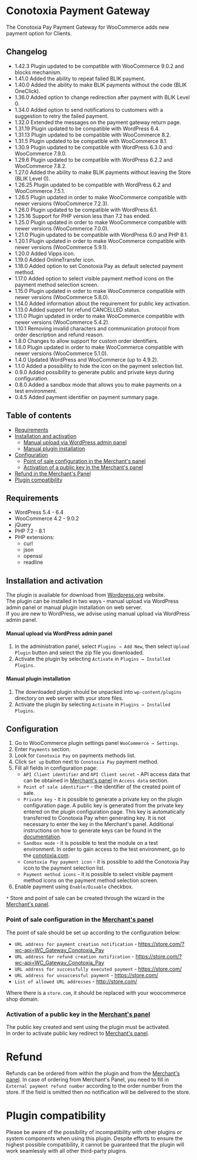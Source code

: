 # Conotoxia Payment Gateway

The Conotoxia Pay Payment Gateway for WooCommerce adds new payment option for Clients.

## Changelog

- 1.42.3 Plugin updated to be compatible with WooCommerce 9.0.2 and blocks mechanism.
- 1.41.0 Added the ability to repeat failed BLIK payment.
- 1.40.0 Added the ability to make BLIK payments without the code (BLIK OneClick).
- 1.36.0 Added option to change redirection after payment with BLIK Level 0.
- 1.34.0 Added option to send notifications to customers with a suggestion to retry the failed payment.
- 1.32.0 Extended the messages on the payment gateway return page.
- 1.31.19 Plugin updated to be compatible with WordPress 6.4.
- 1.31.13 Plugin updated to be compatible with WooCommerce 8.2.
- 1.31.5 Plugin updated to be compatible with WooCommerce 8.1.
- 1.30.9 Plugin updated to be compatible with WordPress 6.3.0 and WooCommerce 7.9.0.
- 1.29.6 Plugin updated to be compatible with WordPress 6.2.2 and WooCommerce 7.8.2.
- 1.27.0 Added the ability to make BLIK payments without leaving the Store (BLIK Level 0).
- 1.26.25 Plugin updated to be compatible with WordPress 6.2 and WooCommerce 7.5.1.
- 1.26.5 Plugin updated in order to make WooCommerce compatible with newer versions (WooCommerce 7.2.3).
- 1.26.0 Plugin updated to be compatible with WordPress 6.1.
- 1.25.16 Support for PHP version less than 7.2 has ended.
- 1.25.0 Plugin updated in order to make WooCommerce compatible with newer versions (WooCommerce 7.0.0).
- 1.21.0 Plugin updated to be compatible with WordPress 6.0 and PHP 8.1.
- 1.20.1 Plugin updated in order to make WooCommerce compatible with newer versions (WooCommerce 5.9.1).
- 1.20.0 Added Vipps icon.
- 1.19.0 Added OnlineTransfer icon.
- 1.18.0 Added option to set Conotoxia Pay as default selected payment method.
- 1.17.0 Added option to select visible payment method icons on the payment method selection screen.
- 1.15.0 Plugin updated in order to make WooCommerce compatible with newer versions (WooCommerce 5.8.0).
- 1.14.0 Added information about the requirement for public key activation.
- 1.13.0 Added support for refund CANCELLED status.
- 1.11.0 Plugin updated in order to make WooCommerce compatible with newer versions (WooCommerce 5.4.2).
- 1.10.1 Removing invalid characters and communication protocol from order description and refund reason.
- 1.8.0 Changes to allow support for custom order identifiers.
- 1.6.0 Plugin updated in order to make WooCommerce compatible with newer versions (WooCommerce 5.1.0).
- 1.4.0 Updated WordPress and WooCommerce (up to 4.9.2).
- 1.1.0 Added a possibility to hide the icon on the payment selection list.
- 0.9.0 Added possibility to generate public and private keys during configuration.
- 0.8.0 Added a sandbox mode that allows you to make payments on a test environment.
- 0.4.5 Added payment identifier on payment summary page.

## Table of contents

* [Requirements](#requirements)
* [Installation and activation](#installation-and-activation)
    * [Manual upload via WordPress admin panel](#manual-upload-via-wordpress-admin-panel)
    * [Manual plugin installation](#manual-plugin-installation)
* [Configuration](#configuration)
    * [Point of sale configuration in the Merchant's panel](#point-of-sale-configuration-in-the-merchants-panel)
    * [Activation of a public key in the Merchant's panel](#activation-of-a-public-key-in-the-merchants-panel)
* [Refund in the Merchant's Panel](#refund)
* [Plugin compatibility](#plugin-compatibility)

## Requirements

* WordPress 5.4 - 6.4
* WooCommerce 4.2 - 9.0.2
* jQuery
* PHP 7.2 - 8.1
* PHP extensions:
    * curl
    * json
    * openssl
    * readline

## Installation and activation

The plugin is available for download from [Wordpress.org](https://wordpress.org/plugins/conotoxia-payment-gateway) website.  
The plugin can be installed in two ways - manual upload via WordPress admin panel or manual plugin installation on web server.  
If you are new to WordPress, we advise using manual upload via WordPress admin panel.

#### Manual upload via WordPress admin panel

1. In the administration panel, select `Plugins → Add New`, then select `Upload Plugin` button and select the zip file
   you downloaded.
2. Activate the plugin by selecting `Activate` in `Plugins → Installed Plugins`.

#### Manual plugin installation

1. The downloaded plugin should be unpacked into `wp-content/plugins` directory on web server with your store files.
2. Activate the plugin by selecting `Activate` in `Plugins → Installed Plugins`.

## Configuration

1. Go to WooCommerce plugin settings panel `WooCommerce → Settings`.
2. Enter `Payments` section.
3. Look for `Conotoxia Pay` on payments methods list.
4. Click `Set up` button next to `Conotoxia Pay` payment method.
5. Fill all fields in configuration page:
    - `API Client identifier` and `API Client secret` - API access data that can be obtained
      in [Merchant's panel](https://fx.conotoxia.com/merchant/configuration) in `Access data` section.
    - `Point of sale identifier*` - the identifier of the created point of sale.
    - `Private key` - it is possible to generate a private key on the plugin configuration page. A public key is
      generated from the private key entered on the plugin configuration page. This key is automatically transferred to
      Conotoxia Pay when generating key. It is not necessary to enter the key in the Merchant's panel. Additional
      instructions on how to generate keys can be found in
      the [documentation](https://docs.conotoxia.com/payments/online-shops#generating-a-public-key).
    - `Sandbox mode` - it is possible to test the module on a test environment. In order to gain access to the test
      environment, go to the [conotoxia.com](https://conotoxia.com/contact-us/business).
    - `Conotoxia Pay payment icon` - it is possible to add the Conotoxia Pay icon to the payment selection list.
    - `Payment method icons` - it is possible to select visible payment method icons on the payment method selection 
      screen.
6. Enable payment using `Enable/Disable` checkbox.

`*` Store and point of sale can be created through the wizard in
the [Merchant's panel](https://fx.conotoxia.com/merchant/).

### Point of sale configuration in the [Merchant's panel](https://fx.conotoxia.com/merchant)

The point of sale should be set up according to the configuration below:

- `URL address for payment creation notification` - https://store.com/?wc-api=WC_Gateway_Conotoxia_Pay
- `URL address for refund creation notification` - https://store.com/?wc-api=WC_Gateway_Conotoxia_Pay
- `URL address for successfully executed payment` - https://store.com/
- `URL address for unsuccessful payment` - https://store.com/
- `List of allowed URL addresses` - http://store.com/

Where there is a `store.com`, it should be replaced with your woocommerce shop domain.

### Activation of a public key in the [Merchant's panel](https://fx.conotoxia.com/merchant)
The public key created and sent using the plugin must be activated.  
In order to activate public key redirect to [Merchant's panel](https://fx.conotoxia.com/merchant/configuration).

# Refund
Refunds can be ordered from within the plugin and from the [Merchant's panel](https://fx.conotoxia.com/merchant).
In case of ordering from Merchant's Panel, you need to fill in `External payment refund number` according to the order number from the store.
If the field is omitted then no notification will be delivered to the store.

# Plugin compatibility
Please be aware of the possibility of incompatibility with other plugins or system components when using this plugin.
Despite efforts to ensure the highest possible compatibility, it cannot be guaranteed that the plugin will work
seamlessly with all other third-party plugins.